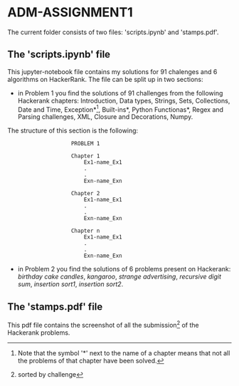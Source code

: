 # ADM-ASSIGNMENT1
The current folder consists of two files: 'scripts.ipynb' and 'stamps.pdf'.

## The 'scripts.ipynb' file
This jupyter-notebook file contains my solutions for 91 chalenges and 6 algorithms on HackerRank.
The file can be split up in two sections:
 - in Problem 1 you find the solutions of 91 challenges from the following Hackerank chapters: Introduction, Data types, Strings, Sets, Collections, Date and Time, Exception*[^1], Built-ins*, Python Functionas*, Regex and Parsing challenges, XML, Closure and Decorations, Numpy.
[^1]: Note that the symbol '*' next to the name of a chapter means that not all the problems of that chapter have been solved.

The structure of this section is the following:

                        PROBLEM 1

                        Chapter 1
                            Ex1-name_Ex1
                            .
                            .
                            Exn-name_Exn

                        Chapter 2
                            Ex1-name_Ex1
                            .
                            .
                            Exn-name_Exn

                        Chapter n
                            Ex1-name_Ex1
                            .
                            .
                            Exn-name_Exn
  
- in Problem 2 you find the solutions of 6 problems present on Hackerank: _birthday cake candles_, _kangaroo_, _strange advertising_, _recursive digit sum_, _insertion sort1_, _insertion sort2_.

## The 'stamps.pdf' file
This pdf file contains the screenshot of all the submission[^note] of the Hackerank problems.
[^note]: sorted by challenge
